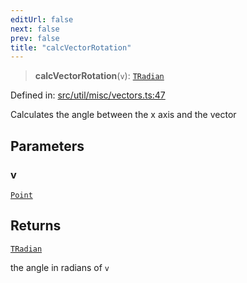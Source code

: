 ```yaml
---
editUrl: false
next: false
prev: false
title: "calcVectorRotation"
---
```


> **calcVectorRotation**(`v`): [`TRadian`](/api/type-aliases/tradian/)

Defined in: [src/util/misc/vectors.ts:47](https://github.com/fabricjs/fabric.js/blob/fea1b29b7495d9634e300bd4bfa43de097745805/src/util/misc/vectors.ts#L47)

Calculates the angle between the x axis and the vector

## Parameters

### v

[`Point`](/api/classes/point/)

## Returns

[`TRadian`](/api/type-aliases/tradian/)

the angle in radians of `v`
